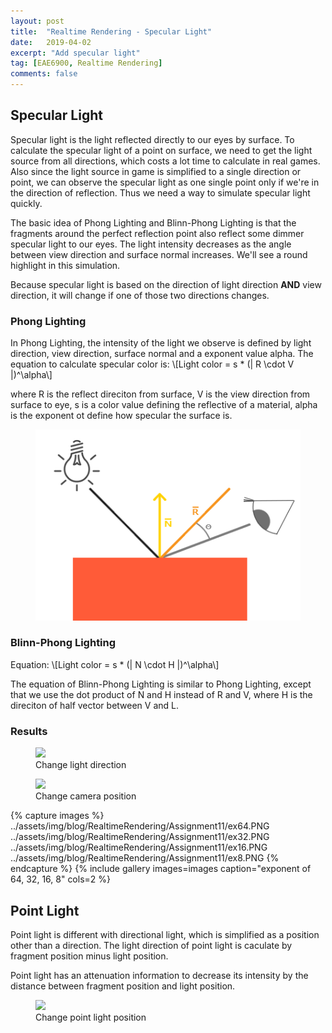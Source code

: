 ```yaml
---
layout: post
title:  "Realtime Rendering - Specular Light"
date:   2019-04-02
excerpt: "Add specular light"
tag: [EAE6900, Realtime Rendering]
comments: false
---
```


## Specular Light
Specular light is the light reflected directly to our eyes by surface. To calculate the specular light of a point on surface, we need to get the light source from all directions, which costs a lot time to calculate in real games. Also since the light source in game is simplified to a single direction or point, we can observe the specular light as one single point only if we're in the direction of reflection. Thus we need a way to simulate specular light quickly.

The basic idea of Phong Lighting and Blinn-Phong Lighting is that the fragments around the perfect reflection point also reflect some dimmer specular light to our eyes. The light intensity decreases as the angle between view direction and surface normal increases. We'll see a round highlight in this simulation.  

Because specular light is based on the direction of light direction **AND** view direction, it will change if one of those two directions changes. 


### Phong Lighting
In Phong Lighting, the intensity of the light we observe is defined by light direction, view direction, surface normal and a exponent value alpha. The equation to calculate specular color is: 
\\[Light color = s * (| R \cdot V |)^\alpha\\]

where R is the reflect direciton from surface, V is the view direction from surface to eye, s is a color value defining the reflective of a material, alpha is the exponent ot define how specular the surface is. 

<figure>
	<a href="../assets/img/blog/RealtimeRendering/Assignment11/phong.png"><img src="../assets/img/blog/RealtimeRendering/Assignment11/phong.png"></a>
</figure>

### Blinn-Phong Lighting

Equation: 
\\[Light color = s * (| N \cdot H |)^\alpha\\]

The equation of Blinn-Phong Lighting is similar to Phong Lighting, except that we use the dot product of N and H instead of R and V, where H is the direciton of half vector between V and L.

### Results
<figure>
	<a href="../assets/img/blog/RealtimeRendering/Assignment11/lightchanging.gif"><img src="../assets/img/blog/RealtimeRendering/Assignment11/lightchanging.gif"></a>
    <figcaption>Change light direction</figcaption>
</figure>

<figure>
	<a href="../assets/img/blog/RealtimeRendering/Assignment11/camerachanging.gif"><img src="../assets/img/blog/RealtimeRendering/Assignment11/camerachanging.gif"></a>
    <figcaption>Change camera position</figcaption>
</figure>

{% capture images %}
    ../assets/img/blog/RealtimeRendering/Assignment11/ex64.PNG
    ../assets/img/blog/RealtimeRendering/Assignment11/ex32.PNG
    ../assets/img/blog/RealtimeRendering/Assignment11/ex16.PNG
    ../assets/img/blog/RealtimeRendering/Assignment11/ex8.PNG
{% endcapture %}
{% include gallery images=images caption="exponent of 64, 32, 16, 8" cols=2 %}

## Point Light
Point light is different with directional light, which is simplified as a position other than a direction. The light direction of point light is caculate by fragment position minus light position.

Point light has an attenuation information to decrease its intensity by the distance between fragment position and light position. 
<figure>
	<a href="../assets/img/blog/RealtimeRendering/Assignment11/pointlight.gif"><img src="../assets/img/blog/RealtimeRendering/Assignment11/pointlight.gif"></a>
    <figcaption>Change point light position</figcaption>
</figure>